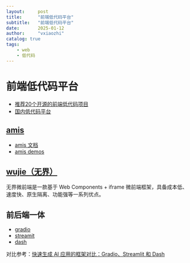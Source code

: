```yaml
---
layout:     post
title:      "前端低代码平台"
subtitle:   "前端低代码平台"
date:       2025-01-12
author:     "vxiaozhi"
catalog: true
tags:
    - web
    - 低代码
---
```


# 前端低代码平台

- [推荐20个开源的前端低代码项目](https://juejin.cn/post/7164694758588153863)
- [国内低代码平台](https://github.com/taowen/awesome-lowcode)

## [amis](https://github.com/baidu/amis)

- [amis 文档](https://aisuda.bce.baidu.com/amis/zh-CN/docs/index)
- [amis demos](https://aisuda.bce.baidu.com/amis/examples/index)

## [wujie（无界）](https://github.com/Tencent/wujie)

无界微前端是一款基于 Web Components + iframe 微前端框架，具备成本低、速度快、原生隔离、功能强等一系列优点。

## 前后端一体

- [gradio]()
- [streamit]()
- [dash]()

对比参考：[快速生成 AI 应用的框架对比：Gradio、Streamlit 和 Dash](https://zhuanlan.zhihu.com/p/611828558)
